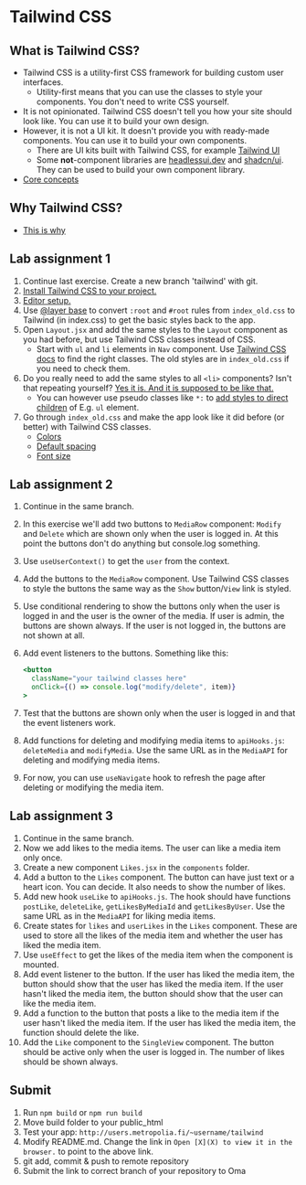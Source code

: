 # Tailwind CSS

## What is Tailwind CSS?

- Tailwind CSS is a utility-first CSS framework for building custom user interfaces.
  - Utility-first means that you can use the classes to style your components. You don't need to write CSS yourself.
- It is not opinionated. Tailwind CSS doesn't tell you how your site should look like. You can use it to build your own
  design.
- However, it is not a UI kit. It doesn't provide you with ready-made components. You can use it to build your own
  components.
  - There are UI kits built with Tailwind CSS, for example [Tailwind UI](https://tailwindui.com/)
  - Some **not**-component libraries are [headlessui.dev](https://headlessui.dev/)
    and [shadcn/ui](https://ui.shadcn.com/). They can be used to build your own component library.
- [Core concepts](https://tailwindcss.com/docs/utility-first)

## Why Tailwind CSS?

- [This is why](https://www.youtube.com/watch?v=t-eR4hA7obg)

## Lab assignment 1

1. Continue last exercise. Create a new branch 'tailwind' with git.
3. [Install Tailwind CSS to your project.](https://tailwindcss.com/docs/guides/vite#react)
4. [Editor setup.](https://tailwindcss.com/docs/editor-setup)
5. Use [@layer base](https://tailwindcss.com/docs/adding-custom-styles#adding-base-styles) to convert `:root` and `#root` rules from `index_old.css` to Tailwind (in index.css) to get the basic styles back to the app.
8. Open `Layout.jsx` and add the same styles to the `Layout` component as you had before, but use Tailwind CSS classes
   instead of CSS.
   - Start with `ul` and `li` elements in `Nav` component. Use [Tailwind CSS docs](https://tailwindcss.com/docs) to
     find the right classes. The old styles are in `index_old.css` if you need to check them.
9. Do you really need to add the same styles to all `<li>` components? Isn't that repeating
   yourself? [Yes it is. And it is supposed to be like that.](https://tailwindcss.com/docs/reusing-styles#/dashboard)
   - You can however use pseudo classes like `*:`
     to [add styles to direct children](https://tailwindcss.com/docs/hover-focus-and-other-states#styling-direct-children)
     of E.g. `ul` element.
10. Go through `index_old.css` and make the app look like it did before (or better) with Tailwind CSS classes.
    - [Colors](https://tailwindcolor.com/)
    - [Default spacing](https://tailwindcss.com/docs/customizing-spacing#default-spacing-scale)
    - [Font size](https://tailwindcss.com/docs/font-size)

## Lab assignment 2

1. Continue in the same branch.
2. In this exercise we'll add two buttons to `MediaRow` component: `Modify` and `Delete` which are shown only when the user is logged in. At this point the buttons don't do anything but console.log something.
3. Use `useUserContext()` to get the `user` from the context.
4. Add the buttons to the `MediaRow` component. Use Tailwind CSS classes to style the buttons the same way as the `Show` button/`View` link is styled.
5. Use conditional rendering to show the buttons only when the user is logged in and the user is the owner of the media. If user is admin, the buttons are shown always. If the user is not logged in, the buttons are not shown at all.
6. Add event listeners to the buttons. Something like this:

   ```jsx
   <button
     className="your tailwind classes here"
     onClick={() => console.log("modify/delete", item)}
   >
   ```

7. Test that the buttons are shown only when the user is logged in and that the event listeners work.
8. Add functions for deleting and modifying media items to `apiHooks.js`: `deleteMedia` and `modifyMedia`. Use the same URL as in the `MediaAPI` for deleting and modifying media items.
9. For now, you can use `useNavigate` hook to refresh the page after deleting or modifying the media item.

## Lab assignment 3

1. Continue in the same branch.
2. Now we add likes to the media items. The user can like a media item only once.
3. Create a new component `Likes.jsx` in the `components` folder.
4. Add a button to the `Likes` component. The button can have just text or a heart icon. You can decide. It also needs to show the number of likes.
5. Add new hook `useLike` to `apiHooks.js`. The hook should have functions `postLike`, `deleteLike`, `getLikesByMediaId` and `getLikesByUser`. Use the same URL as in the `MediaAPI` for liking media items.
6. Create states for `likes` and `userLikes` in the `Likes` component. These are used to store all the likes of the media item and whether the user has liked the media item.
7. Use `useEffect` to get the likes of the media item when the component is mounted.
8. Add event listener to the button. If the user has liked the media item, the button should show that the user has liked the media item. If the user hasn't liked the media item, the button should show that the user can like the media item.
9. Add a function to the button that posts a like to the media item if the user hasn't liked the media item. If the user has liked the media item, the function should delete the like.
10. Add the `Like` component to the `SingleView` component. The button should be active only when the user is logged in. The number of likes should be shown always.

## Submit

1. Run `npm build` or `npm run build`
2. Move build folder to your public_html
3. Test your app: `http://users.metropolia.fi/~username/tailwind`
4. Modify README.md. Change the link in `Open [X](X) to view it in the browser.` to point to the above link.
5. git add, commit & push to remote repository
6. Submit the link to correct branch of your repository to Oma
